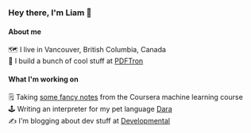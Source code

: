 ### Hey there, I'm Liam 👋

#### About me
  
🗺️ I live in Vancouver, British Columbia, Canada  
💼 I build a bunch of cool stuff at [PDFTron](https://github.com/PDFTron/)  

#### What I'm working on

🗒️ Taking [some fancy notes](https://www.notion.so/Machine-Learning-Notes-fe3bb4e0fab84020a151739f6033e785) from the Coursera machine learning course  
🕹️ Writing an interpreter for my pet language [Dara](https://github.com/liamross/dara)  
✍️ I'm blogging about dev stuff at [Developmental](https://elopmental.dev/)  
